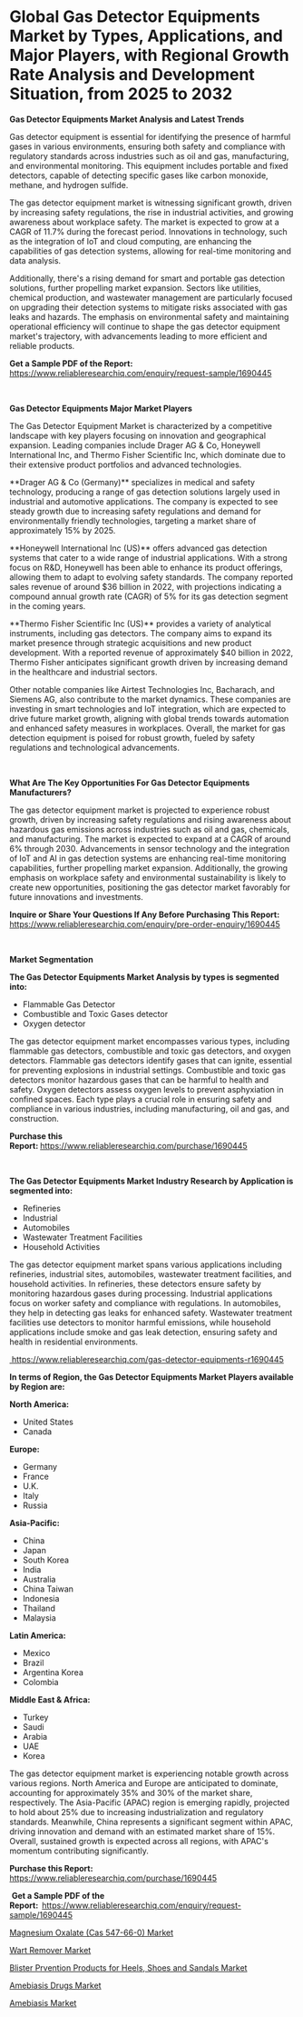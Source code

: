 <p><h1>Global Gas Detector Equipments Market by Types, Applications, and Major Players, with Regional Growth Rate Analysis and Development Situation, from 2025 to 2032</h1></p><p><strong>Gas Detector Equipments Market Analysis and Latest Trends</strong></p>
<p><p>Gas detector equipment is essential for identifying the presence of harmful gases in various environments, ensuring both safety and compliance with regulatory standards across industries such as oil and gas, manufacturing, and environmental monitoring. This equipment includes portable and fixed detectors, capable of detecting specific gases like carbon monoxide, methane, and hydrogen sulfide.</p><p>The gas detector equipment market is witnessing significant growth, driven by increasing safety regulations, the rise in industrial activities, and growing awareness about workplace safety. The market is expected to grow at a CAGR of 11.7% during the forecast period. Innovations in technology, such as the integration of IoT and cloud computing, are enhancing the capabilities of gas detection systems, allowing for real-time monitoring and data analysis.</p><p>Additionally, there's a rising demand for smart and portable gas detection solutions, further propelling market expansion. Sectors like utilities, chemical production, and wastewater management are particularly focused on upgrading their detection systems to mitigate risks associated with gas leaks and hazards. The emphasis on environmental safety and maintaining operational efficiency will continue to shape the gas detector equipment market's trajectory, with advancements leading to more efficient and reliable products.</p></p>
<p><strong>Get a Sample PDF of the Report:&nbsp;</strong> <a href="https://www.reliableresearchiq.com/enquiry/request-sample/1690445?utm_campaign=904&utm_medium=2&utm_source=Github&utm_content=ia&utm_term=26032025&utm_id=gas-detector-equipments">https://www.reliableresearchiq.com/enquiry/request-sample/1690445</a></p>
<p>&nbsp;</p>
<p><strong>Gas Detector Equipments Major Market Players</strong></p>
<p><p>The Gas Detector Equipment Market is characterized by a competitive landscape with key players focusing on innovation and geographical expansion. Leading companies include Drager AG & Co, Honeywell International Inc, and Thermo Fisher Scientific Inc, which dominate due to their extensive product portfolios and advanced technologies.</p><p>**Drager AG & Co (Germany)** specializes in medical and safety technology, producing a range of gas detection solutions largely used in industrial and automotive applications. The company is expected to see steady growth due to increasing safety regulations and demand for environmentally friendly technologies, targeting a market share of approximately 15% by 2025.</p><p>**Honeywell International Inc (US)** offers advanced gas detection systems that cater to a wide range of industrial applications. With a strong focus on R&D, Honeywell has been able to enhance its product offerings, allowing them to adapt to evolving safety standards. The company reported sales revenue of around $36 billion in 2022, with projections indicating a compound annual growth rate (CAGR) of 5% for its gas detection segment in the coming years.</p><p>**Thermo Fisher Scientific Inc (US)** provides a variety of analytical instruments, including gas detectors. The company aims to expand its market presence through strategic acquisitions and new product development. With a reported revenue of approximately $40 billion in 2022, Thermo Fisher anticipates significant growth driven by increasing demand in the healthcare and industrial sectors.</p><p>Other notable companies like Airtest Technologies Inc, Bacharach, and Siemens AG, also contribute to the market dynamics. These companies are investing in smart technologies and IoT integration, which are expected to drive future market growth, aligning with global trends towards automation and enhanced safety measures in workplaces. Overall, the market for gas detection equipment is poised for robust growth, fueled by safety regulations and technological advancements.</p></p>
<p>&nbsp;</p>
<p><strong>What Are The Key Opportunities For Gas Detector Equipments Manufacturers?</strong></p>
<p><p>The gas detector equipment market is projected to experience robust growth, driven by increasing safety regulations and rising awareness about hazardous gas emissions across industries such as oil and gas, chemicals, and manufacturing. The market is expected to expand at a CAGR of around 6% through 2030. Advancements in sensor technology and the integration of IoT and AI in gas detection systems are enhancing real-time monitoring capabilities, further propelling market expansion. Additionally, the growing emphasis on workplace safety and environmental sustainability is likely to create new opportunities, positioning the gas detector market favorably for future innovations and investments.</p></p>
<p><strong>Inquire or Share Your Questions If Any Before Purchasing This Report:</strong> <a href="https://www.reliableresearchiq.com/enquiry/pre-order-enquiry/1690445?utm_campaign=904&utm_medium=2&utm_source=Github&utm_content=ia&utm_term=26032025&utm_id=gas-detector-equipments">https://www.reliableresearchiq.com/enquiry/pre-order-enquiry/1690445</a></p>
<p>&nbsp;</p>
<p><strong>Market Segmentation</strong></p>
<p><strong>The Gas Detector Equipments Market Analysis by types is segmented into:</strong></p>
<p><ul><li>Flammable Gas Detector</li><li>Combustible and Toxic Gases detector</li><li>Oxygen detector</li></ul></p>
<p><p>The gas detector equipment market encompasses various types, including flammable gas detectors, combustible and toxic gas detectors, and oxygen detectors. Flammable gas detectors identify gases that can ignite, essential for preventing explosions in industrial settings. Combustible and toxic gas detectors monitor hazardous gases that can be harmful to health and safety. Oxygen detectors assess oxygen levels to prevent asphyxiation in confined spaces. Each type plays a crucial role in ensuring safety and compliance in various industries, including manufacturing, oil and gas, and construction.</p></p>
<p><strong>Purchase this Report:&nbsp;</strong><a href="https://www.reliableresearchiq.com/purchase/1690445?utm_campaign=904&utm_medium=2&utm_source=Github&utm_content=ia&utm_term=26032025&utm_id=gas-detector-equipments">https://www.reliableresearchiq.com/purchase/1690445</a></p>
<p>&nbsp;</p>
<p><strong>The Gas Detector Equipments Market Industry Research by Application is segmented into:</strong></p>
<p><ul><li>Refineries</li><li>Industrial</li><li>Automobiles</li><li>Wastewater Treatment Facilities</li><li>Household Activities</li></ul></p>
<p><p>The gas detector equipment market spans various applications including refineries, industrial sites, automobiles, wastewater treatment facilities, and household activities. In refineries, these detectors ensure safety by monitoring hazardous gases during processing. Industrial applications focus on worker safety and compliance with regulations. In automobiles, they help in detecting gas leaks for enhanced safety. Wastewater treatment facilities use detectors to monitor harmful emissions, while household applications include smoke and gas leak detection, ensuring safety and health in residential environments.</p></p>
<p><a href="https://www.reliableresearchiq.com/gas-detector-equipments-r1690445?utm_campaign=904&utm_medium=2&utm_source=Github&utm_content=ia&utm_term=26032025&utm_id=gas-detector-equipments">&nbsp;https://www.reliableresearchiq.com/gas-detector-equipments-r1690445</a></p>
<p><strong>In terms of Region, the Gas Detector Equipments Market Players available by Region are:</strong></p>
<p>
    <p> <strong> North America: </strong>
        <ul>
            <li>United States</li>
            <li>Canada</li>
        </ul>
        </p> 
    <p> <strong> Europe: </strong>
        <ul>
            <li>Germany</li>
            <li>France</li>
            <li>U.K.</li>
            <li>Italy</li>
            <li>Russia</li>
        </ul>
        </p> 
    <p> <strong> Asia-Pacific: </strong>
        <ul>
            <li>China</li>
            <li>Japan</li>
            <li>South Korea</li>
            <li>India</li>
            <li>Australia</li>
            <li>China Taiwan</li>
            <li>Indonesia</li>
            <li>Thailand</li>
            <li>Malaysia</li>
        </ul>
        </p> 
    <p> <strong> Latin America: </strong>
        <ul>
            <li>Mexico</li>
            <li>Brazil</li>
            <li>Argentina Korea</li>
            <li>Colombia</li>
        </ul>
        </p> 
    <p> <strong> Middle East & Africa: </strong>
        <ul>
            <li>Turkey</li>
            <li>Saudi</li>
            <li>Arabia</li>
            <li>UAE</li>
            <li>Korea</li>
        </ul>
    </p>
    </p>
<p><p>The gas detector equipment market is experiencing notable growth across various regions. North America and Europe are anticipated to dominate, accounting for approximately 35% and 30% of the market share, respectively. The Asia-Pacific (APAC) region is emerging rapidly, projected to hold about 25% due to increasing industrialization and regulatory standards. Meanwhile, China represents a significant segment within APAC, driving innovation and demand with an estimated market share of 15%. Overall, sustained growth is expected across all regions, with APAC's momentum contributing significantly.</p></p>
<p><strong>Purchase this Report: </strong><a href="https://www.reliableresearchiq.com/purchase/1690445?utm_campaign=904&utm_medium=2&utm_source=Github&utm_content=ia&utm_term=26032025&utm_id=gas-detector-equipments">https://www.reliableresearchiq.com/purchase/1690445</a></p>
<p>&nbsp;<strong>Get a Sample PDF of the Report:&nbsp;&nbsp;</strong><a href="https://www.reliableresearchiq.com/enquiry/request-sample/1690445?utm_campaign=904&utm_medium=2&utm_source=Github&utm_content=ia&utm_term=26032025&utm_id=gas-detector-equipments">https://www.reliableresearchiq.com/enquiry/request-sample/1690445</a></p>
<p><strong></strong></p>
<p><p><a href="https://github.com/hadshpinay/Market-Research-Report-List-1/blob/main/magnesium-oxalate-cas-547-66-0-market.md?utm_campaign=904&utm_medium=2&utm_source=Github&utm_content=ia&utm_term=26032025&utm_id=gas-detector-equipments">Magnesium Oxalate (Cas 547-66-0) Market</a></p><p><a href="https://github.com/stohllaackdw/Market-Research-Report-List-1/blob/main/wart-remover-market.md?utm_campaign=904&utm_medium=2&utm_source=Github&utm_content=ia&utm_term=26032025&utm_id=gas-detector-equipments">Wart Remover Market</a></p><p><a href="https://github.com/fabinbuddygc/Market-Research-Report-List-1/blob/main/blister-prvention-products-for-heels-shoes-and-sandals-market.md?utm_campaign=904&utm_medium=2&utm_source=Github&utm_content=ia&utm_term=26032025&utm_id=gas-detector-equipments">Blister Prvention Products for Heels, Shoes and Sandals Market</a></p><p><a href="https://github.com/catlowdarcys/Market-Research-Report-List-1/blob/main/amebiasis-drugs-market.md?utm_campaign=904&utm_medium=2&utm_source=Github&utm_content=ia&utm_term=26032025&utm_id=gas-detector-equipments">Amebiasis Drugs Market</a></p><p><a href="https://github.com/ridchycarlas/Market-Research-Report-List-1/blob/main/amebiasis-market.md?utm_campaign=904&utm_medium=2&utm_source=Github&utm_content=ia&utm_term=26032025&utm_id=gas-detector-equipments">Amebiasis Market</a></p></p>